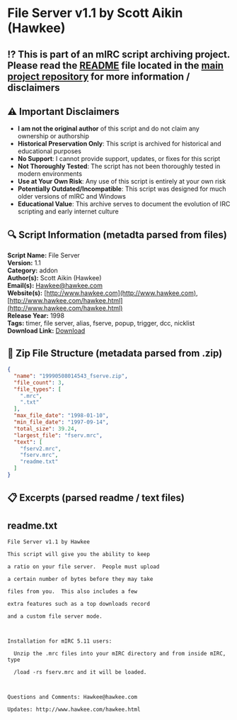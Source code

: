 # File Server v1.1 by Scott Aikin (Hawkee)

## ⁉️ This is part of an mIRC script archiving project. Please read the [README](https://github.com/sorzkode/mirc_scripts_archive/blob/main/README.md) file located in the [main project repository](https://github.com/sorzkode/mirc_scripts_archive) for more information / disclaimers  

## ⚠️ Important Disclaimers

- **I am not the original author** of this script and do not claim any ownership or authorship
- **Historical Preservation Only**: This script is archived for historical and educational purposes
- **No Support**: I cannot provide support, updates, or fixes for this script
- **Not Thoroughly Tested**: The script has not been thoroughly tested in modern environments
- **Use at Your Own Risk**: Any use of this script is entirely at your own risk
- **Potentially Outdated/Incompatible**: This script was designed for much older versions of mIRC and Windows
- **Educational Value**: This archive serves to document the evolution of IRC scripting and early internet culture

## 🔍 Script Information (metadta parsed from files)

**Script Name:** File Server  
**Version:** 1.1  
**Category:** addon  
**Author(s):** Scott Aikin (Hawkee)  
**Email(s):** <Hawkee@hawkee.com>  
**Website(s):** [http://www.hawkee.com](http://www.hawkee.com), [http://www.hawkee.com/hawkee.html](http://www.hawkee.com/hawkee.html)  
**Release Year:** 1998  
**Tags:** timer, file server, alias, fserve, popup, trigger, dcc, nicklist  
**Download Link:** [Download](https://github.com/sorzkode/mirc_scripts_archive/raw/main/hawkee.com/19990508014543_fserve/19990508014543_fserve.zip)  

## 📂 Zip File Structure (metadata parsed from .zip)

```json
{
  "name": "19990508014543_fserve.zip",
  "file_count": 3,
  "file_types": [
    ".mrc",
    ".txt"
  ],
  "max_file_date": "1998-01-10",
  "min_file_date": "1997-09-14",
  "total_size": 39.24,
  "largest_file": "fserv.mrc",
  "text": [
    "fserv2.mrc",
    "fserv.mrc",
    "readme.txt"
  ]
}
```

## 📋 Excerpts (parsed readme / text files)

## readme.txt

```text
File Server v1.1 by Hawkee
This script will give you the ability to keep
a ratio on your file server.  People must upload
a certain number of bytes before they may take 
files from you.  This also includes a few
extra features such as a top downloads record
and a custom file server mode.

Installation for mIRC 5.11 users:
  Unzip the .mrc files into your mIRC directory and from inside mIRC, type
  /load -rs fserv.mrc and it will be loaded.

Questions and Comments: Hawkee@hawkee.com
Updates: http://www.hawkee.com/hawkee.html


```
